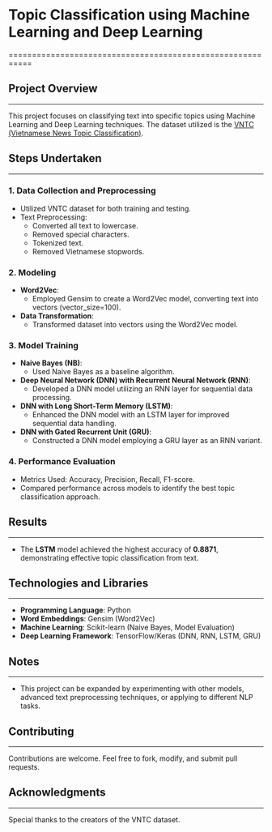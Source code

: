 # **Topic Classification using Machine Learning and Deep Learning**
===========================================================

## **Project Overview**
-------------------

This project focuses on classifying text into specific topics using Machine Learning and Deep Learning techniques. The dataset utilized is the [VNTC (Vietnamese News Topic Classification)](https://github.com/duyvuleo/VNTC).

## **Steps Undertaken**
----------------------

### 1. **Data Collection and Preprocessing**
- Utilized VNTC dataset for both training and testing.
- Text Preprocessing:
  - Converted all text to lowercase.
  - Removed special characters.
  - Tokenized text.
  - Removed Vietnamese stopwords.

### 2. **Modeling**
- **Word2Vec**:
  - Employed Gensim to create a Word2Vec model, converting text into vectors (vector_size=100).
- **Data Transformation**:
  - Transformed dataset into vectors using the Word2Vec model.

### 3. **Model Training**
- **Naive Bayes (NB)**:
  - Used Naive Bayes as a baseline algorithm.
- **Deep Neural Network (DNN) with Recurrent Neural Network (RNN)**:
  - Developed a DNN model utilizing an RNN layer for sequential data processing.
- **DNN with Long Short-Term Memory (LSTM)**:
  - Enhanced the DNN model with an LSTM layer for improved sequential data handling.
- **DNN with Gated Recurrent Unit (GRU)**:
  - Constructed a DNN model employing a GRU layer as an RNN variant.

### 4. **Performance Evaluation**
- Metrics Used: Accuracy, Precision, Recall, F1-score.
- Compared performance across models to identify the best topic classification approach.

## **Results**
------------

- The **LSTM** model achieved the highest accuracy of **0.8871**, demonstrating effective topic classification from text.

## **Technologies and Libraries**
------------------------------

- **Programming Language**: Python
- **Word Embeddings**: Gensim (Word2Vec)
- **Machine Learning**: Scikit-learn (Naive Bayes, Model Evaluation)
- **Deep Learning Framework**: TensorFlow/Keras (DNN, RNN, LSTM, GRU)

## **Notes**
----------

- This project can be expanded by experimenting with other models, advanced text preprocessing techniques, or applying to different NLP tasks.

## **Contributing**
------------

Contributions are welcome. Feel free to fork, modify, and submit pull requests.

## **Acknowledgments**
------------
Special thanks to the creators of the VNTC dataset.
